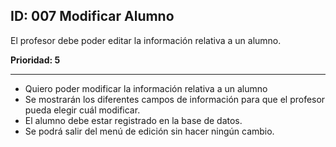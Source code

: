 ## ID: 007 Modificar Alumno
El profesor debe poder editar la información relativa a un alumno.

**Prioridad: 5**

---

 - Quiero poder modificar la información relativa a un alumno
 - Se mostrarán los diferentes campos de información para que el profesor pueda elegir cuál modificar.
 - El alumno debe estar registrado en la base de datos.
 - Se podrá salir del menú de edición sin hacer ningún cambio.